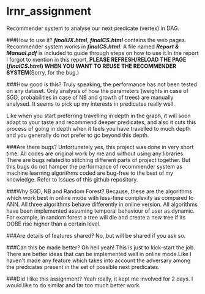 # lrnr_assignment
Recommender system to analyse our next predicate (vertex) in DAG.

###How to use it?
**_finalUX.html_**, **_finalCS.html_** contains the web pages. Recommender system works in **_finalCS.html_**.
A file named **_Report & Manual.pdf_** is included to guide through steps on how to use it.In the report I forgot to mention in this report, **PLEASE REFRESH/RELOAD THE PAGE (_finalCS.html_) WHEN YOU WANT TO REUSE THE RECOMMENDER SYSTEM**(Sorry, for the bug.)

###How good is this?
Truly speaking, the performance has not been tested on any dataset. Only analysis of how the parameters (weights in case of SGD, probabilities in case of NB and growth of trees) are manually analysed. It seems to pick up my interests in predicates really well.

Like when you start preferring travelling in depth in the graph, it will soon adapt to your taste and recommend deeper predicates, and also it cuts this process of going in depth when it feels you have travelled to much depth and you generally do not prefer to go beyond this depth.

###Are there bugs?
Unfortunately yes, this project was done in very short time. All codes are original work by me and without using any libraries. There are bugs related to stitching different parts of project together. But this bugs do not hamper the performance of recommender system as machine learning algorithms coded are bug-free to the best of my knowledge. Refer to Issues of this github repository.

###Why SGD, NB and Random Forest?
Because, these are the algorithms which work best in online mode with less-time complexity as compared to ANN. All three algorithms behave differently in online version. All algorithms have been implemented assuming temporal behaviour of user as dynamic. For example, in random forest a tree will die and create a new tree if its OOBE rise higher than a certain level.

###Are details of features shared?
No, but will be shared if you ask so.

###Can this be made better?
Oh hell yeah! This is just to kick-start the job. There are better ideas that can be implemented well in online mode.Like I haven't made any feature which takes into account the adversary among the predicates present in the set of possible next predicates.

###Did I like this assignment?
Yeah really, it kept me involved for 2 days. I would like to do similar and far too much better work. 
